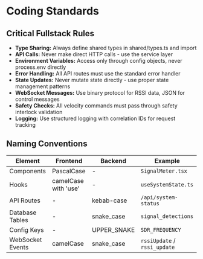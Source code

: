 # Coding Standards

## Critical Fullstack Rules
- **Type Sharing:** Always define shared types in shared/types.ts and import
- **API Calls:** Never make direct HTTP calls - use the service layer
- **Environment Variables:** Access only through config objects, never process.env directly
- **Error Handling:** All API routes must use the standard error handler
- **State Updates:** Never mutate state directly - use proper state management patterns
- **WebSocket Messages:** Use binary protocol for RSSI data, JSON for control messages
- **Safety Checks:** All velocity commands must pass through safety interlock validation
- **Logging:** Use structured logging with correlation IDs for request tracking

## Naming Conventions
| Element | Frontend | Backend | Example |
|---------|----------|---------|---------|
| Components | PascalCase | - | `SignalMeter.tsx` |
| Hooks | camelCase with 'use' | - | `useSystemState.ts` |
| API Routes | - | kebab-case | `/api/system-status` |
| Database Tables | - | snake_case | `signal_detections` |
| Config Keys | - | UPPER_SNAKE | `SDR_FREQUENCY` |
| WebSocket Events | camelCase | snake_case | `rssiUpdate` / `rssi_update` |
